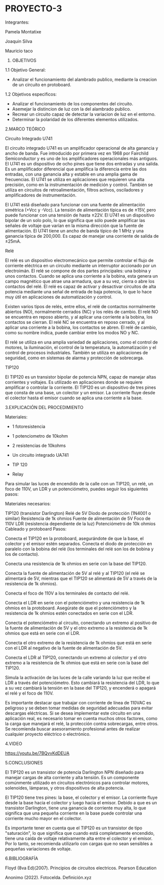 # PROYECTO-3


Integrantes:

Pamela Montatixe

Joaquin Silva

Mauricio taco

1. OBJETIVOS

1.1 Objetivo General:

- Analizar el funcionamiento del alambrado publico, mediante la creacion de un circuito en protoboard.

1.2 Objetivos especificos:

- Analizar el funcionamiento de los componentes del circuito.
- Asemejar la distincion de luz con la del alambrado publico.
- Recrear un circuito capaz de detectar la variacion de luz en el entorno.
- Determinar la polaridad de los diferentes elementos utilizados.

2.MARCO TEÓRICO

Circuito Integrado U741

El circuito integrado U741 es un amplificador operacional de alta ganancia y ancho de banda. Fue introducido por primera vez en 1968 por Fairchild Semiconductor y es uno de los amplificadores operacionales más antiguos. El U741 es un dispositivo de ocho pines que tiene dos entradas y una salida. Es un amplificador diferencial que amplifica la diferencia entre las dos entradas, con una ganancia alta y estable en una amplia gama de frecuencias. El U741 se utiliza en aplicaciones que requieren una alta precisión, como en la instrumentación de medición y control. También se utiliza en circuitos de retroalimentación, filtros activos, osciladores y amplificadores de instrumentación.

El U741 está diseñado para funcionar con una fuente de alimentación simétrica (+Vcc y -Vcc). La tensión de alimentación típica es de ±15V, pero puede funcionar con una tensión de hasta ±22V. El U741 es un dispositivo bipolar de un solo polo, lo que significa que sólo puede amplificar las señales de voltaje que varían en la misma dirección que la fuente de alimentación. El U741 tiene un ancho de banda típico de 1 MHz y una ganancia típica de 200,000. Es capaz de manejar una corriente de salida de ±25mA.

Relé

El relé es un dispositivo electromecánico que permite controlar el flujo de corriente eléctrica en un circuito mediante un interruptor accionado por un electroimán. El relé se compone de dos partes principales: una bobina y unos contactos. Cuando se aplica una corriente a la bobina, esta genera un campo magnético que atrae una armadura, que a su vez, cierra o abre los contactos del relé. El relé es capaz de activar y desactivar circuitos de alta potencia mediante una señal de entrada de baja potencia, lo que lo hace muy útil en aplicaciones de automatización y control.

Existen varios tipos de relés, entre ellos, el relé de contactos normalmente abiertos (NO), normalmente cerrados (NC) y los relés de cambio. El relé NO se encuentra en reposo abierto, y al aplicar una corriente a la bobina, los contactos se cierran. El relé NC se encuentra en reposo cerrado, y al aplicar una corriente a la bobina, los contactos se abren. El relé de cambio, como su nombre indica, puede cambiar entre los modos NO y NC.

El relé se utiliza en una amplia variedad de aplicaciones, como el control de motores, la iluminación, el control de la temperatura, la automatización y el control de procesos industriales. También se utiliza en aplicaciones de seguridad, como en sistemas de alarma y protección de sobrecarga.

TIP120

El TIP120 es un transistor bipolar de potencia NPN, capaz de manejar altas corrientes y voltajes. Es utilizado en aplicaciones donde se requiere amplificar o controlar la corriente. El TIP120 es un dispositivo de tres pines que consta de una base, un colector y un emisor. La corriente fluye desde el colector hasta el emisor cuando se aplica una corriente a la base.

3.EXPLICACIÓN DEL PROCEDIMIENTO

Materiales:

- 1 fotoresistencia

- 1 potenciometro de 10kohm

- 2 resistencias de 10kohms

- Un circuito integrado UA741

- TIP 120

- Relay

Para simular las luces de encendido de la calle con un TIP120, un relé, un foco de 110V, un LDR y un potenciómetro, puedes seguir los siguientes pasos:

Materiales necesarios:

TIP120 (transistor Darlington)
Relé de 5V
Diodo de protección (1N4001 o similar)
Resistencia de 1k ohmios
Fuente de alimentación de 5V
Foco de 110V
LDR (resistencia dependiente de la luz)
Potenciómetro de 10k ohmios
Cableado y protoboard
Pasos:

Conecta el TIP120 en la protoboard, asegurándote de que la base, el colector y el emisor estén separados. Conecta el diodo de protección en paralelo con la bobina del relé (los terminales del relé son los de bobina y los de contacto).

Conecta una resistencia de 1k ohmios en serie con la base del TIP120.

Conecta la fuente de alimentación de 5V al relé y al TIP120 (el relé se alimentará de 5V, mientras que el TIP120 se alimentará de 5V a través de la resistencia de 1k ohmios).

Conecta el foco de 110V a los terminales de contacto del relé.

Conecta el LDR en serie con el potenciómetro y una resistencia de 1k ohmios en la protoboard. Asegúrate de que el potenciómetro y la resistencia de 1k ohmios estén conectados en serie con el LDR.

Conecta el potenciómetro al circuito, conectando un extremo al positivo de la fuente de alimentación de 5V y el otro extremo a la resistencia de 1k ohmios que está en serie con el LDR.

Conecta el otro extremo de la resistencia de 1k ohmios que está en serie con el LDR al negativo de la fuente de alimentación de 5V.

Conecta el LDR al TIP120, conectando un extremo al colector y el otro extremo a la resistencia de 1k ohmios que está en serie con la base del TIP120.

Simula la activación de las luces de la calle variando la luz que recibe el LDR a través del potenciómetro. Esto cambiará la resistencia del LDR, lo que a su vez cambiará la tensión en la base del TIP120, y encenderá o apagará el relé y el foco de 110V.

Es importante destacar que trabajar con corriente de línea de 110VAC es peligroso y se deben tomar medidas de seguridad adecuadas para evitar descargas eléctricas. Si se desea implementar este circuito en una aplicación real, es necesario tomar en cuenta muchos otros factores, como la carga que manejará el relé, la protección contra sobrecargas, entre otros. Se recomienda buscar asesoramiento profesional antes de realizar cualquier proyecto eléctrico o electrónico.

4.VIDEO

https://youtu.be/7BQvvKdDEUA

5.CONCLUSIONES

El TIP120 es un transistor de potencia Darlington NPN diseñado para manejar cargas de alta corriente y alta tensión. Es un componente comúnmente utilizado en circuitos electrónicos para controlar motores, solenoides, lámparas, y otros dispositivos de alta potencia.

El TIP120 tiene tres pines: la base, el colector y el emisor. La corriente fluye desde la base hacia el colector y luego hacia el emisor. Debido a que es un transistor Darlington, tiene una ganancia de corriente muy alta, lo que significa que una pequeña corriente en la base puede controlar una corriente mucho mayor en el colector.

Es importante tener en cuenta que el TIP120 es un transistor de tipo "saturación", lo que significa que cuando está completamente encendido, tiene una caída de voltaje relativamente alta entre el colector y el emisor. Por lo tanto, se recomienda utilizarlo con cargas que no sean sensibles a pequeñas variaciones de voltaje.

6.BIBLIOGRAFÍA

Floyd (8va Ed)(2007). Principios de circuitos electricos. Pearson Education

Anonimo (2022). Fotocelda. Definición.xyz
